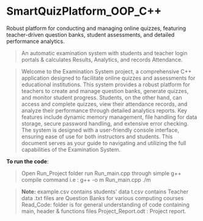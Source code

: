 # SmartQuizPlatform_OOP_C++
 Robust platform for conducting and managing online quizzes, featuring teacher-driven question banks, student assessments, and detailed performance analytics.
 

>An automatic examination system with students and teacher login portals & calculates Results, Analytics, and records Attendance.

>Welcome to the Examination System project, a comprehensive C++ application designed to facilitate online quizzes and assessments for educational institutions. This system provides a robust platform for teachers to create and manage question banks, generate quizzes, and monitor student progress. Students, on the other hand, can access and complete quizzes, view their attendance records, and analyze their performance through detailed analytics reports. Key features include dynamic memory management, file handling for data storage, secure password handling, and extensive error checking. The system is designed with a user-friendly console interface, ensuring ease of use for both instructors and students. This document serves as your guide to navigating and utilizing the full capabilities of the Examination System.

**To run the code**:

>Open Run_Project folder
>run Run_main.cpp through simple g++ compile command 
i.e :
>g++ -o m Run_main.cpp
>./m

>**Note:**
>example.csv contains students' data
>t.csv contains Teacher data
>.txt files are Question Banks for various computing courses
>Read_Code: folder is for general understanding of code containing main, header & functions files
>Project_Report.odt : Project report.

